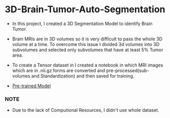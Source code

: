 # 3D-Brain-Tumor-Auto-Segmentation

* In this project, I created a 3D Segmentation Model to identify Brain Tumor.

* Brain MRIs are in 3D volumes so it is very difficult to pass the whole 3D volume at a time. To overcome this issue I divided 3d volumes into 3D subvolumes and selected only subvolumes that have at least 5% Tumor area.

* To create a Tensor dataset in I created a notebook in which MRI images which are in .nii.gz forms are converted and pre-processed(sub-volumes and Standardization) and then saved for training.

* [Pre-trained Model](https://github.com/vkmavani/3D-Brain-Tumor-Auto-Segmentation/blob/main/TumorSegmentation.pt)

### **NOTE**
  
  * Due to the lack of Computional Resources, I didn't use whole dataset.
